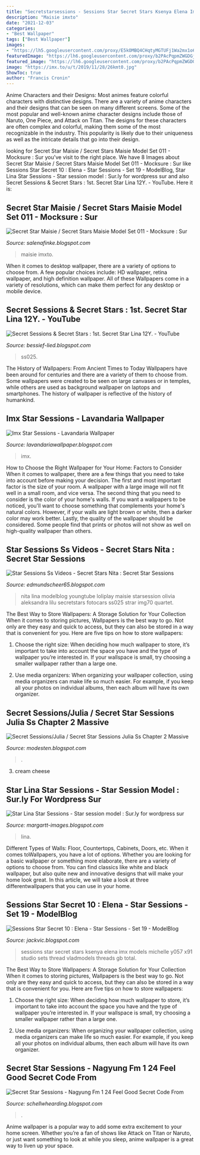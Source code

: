 ```yaml
---
title: "Secretstarsessions - Sessions Star Secret Stars Ksenya Elena Imx Models Michelle Y057 X91 Studio Sets Thread Vladmodels Threads Gb Total"
description: "Maisie imxto"
date: "2021-12-03"
categories:
- "Best Wallpaper"
tags: ["Best Wallpaper"]
images:
- "https://lh5.googleusercontent.com/proxy/E5kOMBQ4CHqtyMGTUFj1Wa2mx1o6j953EpjYH_l1ItHR3cuAacdcaqBuVsAwIcdzOxhiKT_OGbIyNbCX0rv9RFgmdqQ6Tg0mMAoHfayozLPI36-2O0VB7uY=w1200-h630-p-k-no-nu"
featuredImage: "https://lh6.googleusercontent.com/proxy/b2PAcPqpmZWGDGj0ZX99-W2IMfpT9kK4Ygoj0eSVI8Hycw6iCFa9_oIzzELNF2GAKKHpIbfJKO1s7e5Y=w1200-h630-p-k-no-nu"
featured_image: "https://lh6.googleusercontent.com/proxy/b2PAcPqpmZWGDGj0ZX99-W2IMfpT9kK4Ygoj0eSVI8Hycw6iCFa9_oIzzELNF2GAKKHpIbfJKO1s7e5Y=w1200-h630-p-k-no-nu"
image: "https://imx.to/u/t/2019/11/28/26kmt0.jpg"
ShowToc: true
author: "Francis Cronin"
---
```



Anime Characters and their Designs: Most animes feature colorful characters with distinctive designs.
There are a variety of anime characters and their designs that can be seen on many different screens. Some of the most popular and well-known anime character designs include those of Naruto, One Piece, and Attack on Titan. The designs for these characters are often complex and colorful, making them some of the most recognizable in the industry. This popularity is likely due to their uniqueness as well as the intricate details that go into their design.

	

		
looking for Secret Star Maisie / Secret Stars Maisie Model Set 011 - Mocksure : Sur you've visit to the right place. We have 8 Images about Secret Star Maisie / Secret Stars Maisie Model Set 011 - Mocksure : Sur like Sessions Star Secret 10 : Elena - Star Sessions - Set 19 - ModelBlog, Star Lina Star Sessions - Star session model : Sur.ly for wordpress sur and also Secret Sessions &amp; Secret Stars : 1st. Secret Star Lina 12Y. - YouTube. Here it is:
		
    
## Secret Star Maisie / Secret Stars Maisie Model Set 011 - Mocksure : Sur

<img loading=lazy src="https://lh5.googleusercontent.com/proxy/0IM8YcrVU5CAPjmwD-ejs_zSFJrCsxI1_JM2CkYX1RdPh7mHDAhnnQAjy8G9pG_YIeu0uEpu4siCUpgAfAOmm_U6ED2NmR6uRhYxY6o543zU0ZcfSlWJyw-mxCRHl8gLSCthYXbe60e22NFtjJIkk_W9SZc1FnDghZe8fDkD-EQxY0LbCKNRHWijqNKIEQJzl3Dd5-0e0pZcMUIwgdmmhHgrOw=w1200-h630-p-k-no-nu" onerror="this.onerror=null;this.src='https://tse4.mm.bing.net/th?id=OIP.lEqzOQtyKLNdaLEdCuf_6wHaD4&amp;pid=15.1';" alt="Secret Star Maisie / Secret Stars Maisie Model Set 011 - Mocksure : Sur">

_Source: salenafinke.blogspot.com_

>maisie imxto. 

	

When it comes to desktop wallpaper, there are a variety of options to choose from. A few popular choices include: HD wallpaper, retina wallpaper, and high definition wallpaper. All of these Wallpapers come in a variety of resolutions, which can make them perfect for any desktop or mobile device. 

    
## Secret Sessions &amp; Secret Stars : 1st. Secret Star Lina 12Y. - YouTube

<img loading=lazy src="https://lh6.googleusercontent.com/proxy/iR7wo5t8YUNa4HegfWcsmeMSC3CkDtV3tffKEeqmQ0npBqmWlzPuTbxjzFfjwib4gXtKx4a4xEn5Dy5ilaLG7PS5o7NckvUEYb4h7yDI7OQAZvE=w1200-h630-p-k-no-nu" onerror="this.onerror=null;this.src='https://tse3.mm.bing.net/th?id=OIP.Tm8jU03ByaSXPcNfcyqFTwHaG_&amp;pid=15.1';" alt="Secret Sessions &amp; Secret Stars : 1st. Secret Star Lina 12Y. - YouTube">

_Source: bessief-lied.blogspot.com_

>ss025. 

	

The History of Wallpapers: From Ancient Times to Today
Wallpapers have been around for centuries and there are a variety of them to choose from. Some wallpapers were created to be seen on large canvases or in temples, while others are used as background wallpaper on laptops and smartphones. The history of wallpaper is reflective of the history of humankind.

    
## Imx Star Sessions - Lavandaria Wallpaper

<img loading=lazy src="https://imx.to/u/t/2019/11/28/26kmt0.jpg" onerror="this.onerror=null;this.src='https://tse4.mm.bing.net/th?id=OIP.i_m4j04AMtVVSqqyfEDuKQAAAA&amp;pid=15.1';" alt="Imx Star Sessions - Lavandaria Wallpaper">

_Source: lavandariawallpaper.blogspot.com_

>imx. 

	

How to Choose the Right Wallpaper for Your Home: Factors to Consider
When it comes to wallpaper, there are a few things that you need to take into account before making your decision. The first and most important factor is the size of your room. A wallpaper with a large image will not fit well in a small room, and vice versa. 
The second thing that you need to consider is the color of your home's walls. If you want a wallpapers to be noticed, you'll want to choose something that complements your home's natural colors. However, if your walls are light brown or white, then a darker color may work better. 
Lastly, the quality of the wallpaper should be considered. Some people find that prints or photos will not show as well on high-quality wallpaper than others.

    
## Star Sessions Ss Videos - Secret Stars Nita : Secret Star Sessions

<img loading=lazy src="https://lh6.googleusercontent.com/proxy/mgYTmUDInvj3BcYIIIYpFgj4RDyI3S4xhW0pxezZ_HYtMjOBXugAWbByAX8KyS1HMC9nINPM26fM8TzEiGANVngMErJOD5Aok2VaDnCfqNA-8yzQwxeDVGe8953Kg9DlPfi0mgyJVbVgRHQbf5w_aCVTuTKpltIejORgpHuDEMxLSgHWK6HZLlzaJN0FcBUhOX6lRnCbTWoNSYQpAUgeT4oBKeViW5Ah50T5no8WuY9jfl4x-blZJvj-0_bWlPnSBzfW5zB1oDwS2vupLrdU8V7juNJO0km6O2Tp=w1200-h630-p-k-no-nu" onerror="this.onerror=null;this.src='https://tse4.mm.bing.net/th?id=OIP.5QwvbWmxuQNuIjKqptcfAgAAAA&amp;pid=15.1';" alt="Star Sessions Ss Videos - Secret Stars Nita : Secret Star Sessions">

_Source: edmundscheer65.blogspot.com_

>nita lina modelblog youngtube loliplay maisie starsession olivia aleksandra lilu secretstars fotocars ss025 strar img70 quartet. 

	

The Best Way to Store Wallpapers: A Storage Solution for Your Collection
When it comes to storing pictures, Wallpapers is the best way to go. Not only are they easy and quick to access, but they can also be stored in a way that is convenient for you. Here are five tips on how to store wallpapers:
1) Choose the right size: When deciding how much wallpaper to store, it’s important to take into account the space you have and the type of wallpaper you’re interested in. If your wallspace is small, try choosing a smaller wallpaper rather than a large one.

2) Use media organizers: When organizing your wallpaper collection, using media organizers can make life so much easier. For example, if you keep all your photos on individual albums, then each album will have its own organizer.

    
## Secret Sessions/Julia / Secret Star Sessions Julia Ss Chapter 2 Massive

<img loading=lazy src="https://lh5.googleusercontent.com/proxy/E5kOMBQ4CHqtyMGTUFj1Wa2mx1o6j953EpjYH_l1ItHR3cuAacdcaqBuVsAwIcdzOxhiKT_OGbIyNbCX0rv9RFgmdqQ6Tg0mMAoHfayozLPI36-2O0VB7uY=w1200-h630-p-k-no-nu" onerror="this.onerror=null;this.src='https://tse2.mm.bing.net/th?id=OIP.5_M9Ai2GwJkcvOpaLTMnIQAAAA&amp;pid=15.1';" alt="Secret Sessions/Julia / Secret Star Sessions Julia Ss Chapter 2 Massive">

_Source: modesten.blogspot.com_

>. 

	

3. cream cheese 

    
## Star Lina Star Sessions - Star Session Model : Sur.ly For Wordpress Sur

<img loading=lazy src="https://archive.ph/gU1OD/c06e177ccc8a78c34d6b7212cbd72aed5fef4968.jpg" onerror="this.onerror=null;this.src='https://tse2.mm.bing.net/th?id=OIP.zSptLfMGKtYHSJKd9qQnCwAAAA&amp;pid=15.1';" alt="Star Lina Star Sessions - Star session model : Sur.ly for wordpress sur">

_Source: margartt-images.blogspot.com_

>lina. 

	

Different Types of Walls: Floor, Countertops, Cabinets, Doors, etc.
When it comes toWallpapers, you have a lot of options. Whether you are looking for a basic wallpaper or something more elaborate, there are a variety of options to choose from. You can find classics like white and black wallpaper, but also quite new and innovative designs that will make your home look great. In this article, we will take a look at three differentwallpapers that you can use in your home.

    
## Sessions Star Secret 10 : Elena - Star Sessions - Set 19 - ModelBlog

<img loading=lazy src="https://lh6.googleusercontent.com/proxy/b2PAcPqpmZWGDGj0ZX99-W2IMfpT9kK4Ygoj0eSVI8Hycw6iCFa9_oIzzELNF2GAKKHpIbfJKO1s7e5Y=w1200-h630-p-k-no-nu" onerror="this.onerror=null;this.src='https://tse1.mm.bing.net/th?id=OIP.X3uMkDg2N9m7Ugc0oRVgRwAAAA&amp;pid=15.1';" alt="Sessions Star Secret 10 : Elena - Star Sessions - Set 19 - ModelBlog">

_Source: jackvic.blogspot.com_

>sessions star secret stars ksenya elena imx models michelle y057 x91 studio sets thread vladmodels threads gb total. 

	

The Best Way to Store Wallpapers: A Storage Solution for Your Collection
When it comes to storing pictures, Wallpapers is the best way to go. Not only are they easy and quick to access, but they can also be stored in a way that is convenient for you. Here are five tips on how to store wallpapers:
1) Choose the right size: When deciding how much wallpaper to store, it’s important to take into account the space you have and the type of wallpaper you’re interested in. If your wallspace is small, try choosing a smaller wallpaper rather than a large one.

2) Use media organizers: When organizing your wallpaper collection, using media organizers can make life so much easier. For example, if you keep all your photos on individual albums, then each album will have its own organizer.

    
## Secret Star Sessions - Nagyung Fm 1 24 Feel Good Secret Code From

<img loading=lazy src="https://lh3.googleusercontent.com/proxy/Yw51uJffJ0zjwj-1o8p1SG1FGj0ocDy9byb1oQ1uvduOHT0lRBBtJc7FmQGu4SAw82kErccezR73P3ruqqr3BNz2RXC-At5j_0xSB2k2wcYcUUFLE6Gge10nEhzLr3vHW7xUTN0sRO8WKKeoWHcq5CisuSUBw4dj9FOeCn1tJzu7Mw4sBCH3WCaT9ifKfPTwmgBuGbW4xaOWBMb_cTPTNpU8aetHouXfUt1ZFPRbQKxViaJ1Pwcdy11_MVQKnZ-MPPUsJIV-9aXF4CjL7ZGQiFfc7FcIvxO89pK6=w1200-h630-p-k-no-nu" onerror="this.onerror=null;this.src='https://tse2.mm.bing.net/th?id=OIP.D2IFzA0Qaf5YsNGOJgQj0AAAAA&amp;pid=15.1';" alt="Secret Star Sessions - Nagyung Fm 1 24 Feel Good Secret Code From">

_Source: schellwhearding.blogspot.com_

>. 

	

Anime wallpaper is a popular way to add some extra excitement to your home screen. Whether you’re a fan of shows like Attack on Titan or Naruto, or just want something to look at while you sleep, anime wallpaper is a great way to liven up your space.

